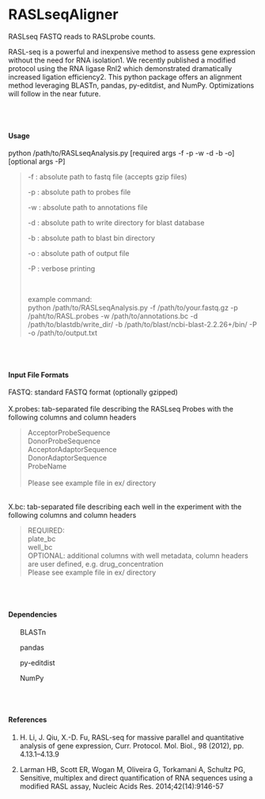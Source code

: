 RASLseqAligner
==============

RASLseq FASTQ reads to RASLprobe counts.


RASL-seq is a powerful and inexpensive method to assess gene expression without the need for RNA isolation1. We recently published a modified protocol using the RNA ligase Rnl2 which demonstrated dramatically increased ligation efficiency2. This python package offers an alignment method leveraging BLASTn, pandas, py-editdist, and NumPy. Optimizations will follow in the near future.

<BR>
<BR>
<h4>Usage</h4>
python /path/to/RASLseqAnalysis.py [required args -f -p -w -d -b -o] [optional args -P]

<BLOCKQUOTE>

  -f : absolute path to fastq file (accepts gzip files) <BR>

  -p : absolute path to probes file <BR>

  -w : absolute path to annotations file <BR>

  -d : absolute path to write directory for blast database <BR>

  -b : absolute path to blast bin directory <BR>

  -o : absolute path of output file <BR>

  -P : verbose printing <BR>

  <BR>

  example command: <BR>
  python /path/to/RASLseqAnalysis.py -f /path/to/your.fastq.gz -p /paht/to/RASL.probes -w /path/to/annotations.bc -d  /path/to/blastdb/write_dir/ -b /path/to/blast/ncbi-blast-2.2.26+/bin/ -P -o /path/to/output.txt

</BLOCKQUOTE>

<BR>
<BR>
<h4>Input File Formats</h4>

FASTQ: standard FASTQ format (optionally gzipped)<BR>
<BR>
X.probes: tab-separated file describing the RASLseq Probes with the following columns and column headers <BR>
<BLOCKQUOTE>
  AcceptorProbeSequence <BR>
  DonorProbeSequence <BR>
  AcceptorAdaptorSequence <BR>
  DonorAdaptorSequence <BR>
  ProbeName <BR>
  <BR>
  Please see example file in ex/ directory <BR>
</BLOCKQUOTE>
<BR>
X.bc: tab-separated file describing each well in the experiment with the following columns and column headers<BR>
<BLOCKQUOTE>
  REQUIRED: <BR>
  plate_bc <BR>
  well_bc <BR>
  OPTIONAL: additional columns with well metadata, column headers are user defined, e.g. drug_concentration
  <BR>
  Please see example file in ex/ directory <BR>
</BLOCKQUOTE>

<BR>
<BR>

<h4>Dependencies</h4>
<ul>
BLASTn
</ul>
<ul>
pandas
</ul>
<ul>
py-editdist
</ul>
<ul>
NumPy
</ul>



<BR>
<BR>
<h4>References</h4>

1. H. Li, J. Qiu, X.-D. Fu, RASL-seq for massive parallel and quantitative analysis of gene expression, 
Curr. Protocol. Mol. Biol., 98 (2012), pp. 4.13.1–4.13.9

2. Larman HB, Scott ER, Wogan M, Oliveira G, Torkamani A, Schultz PG,  Sensitive, multiplex and direct quantification of RNA sequences using a modified RASL assay, Nucleic Acids Res. 2014;42(14):9146-57

